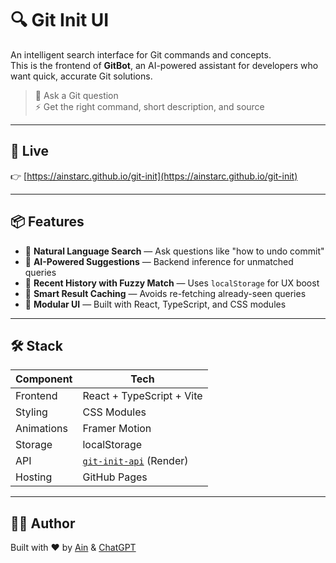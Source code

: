 # 🔍 Git Init UI

An intelligent search interface for Git commands and concepts.  
This is the frontend of **GitBot**, an AI-powered assistant for developers who want quick, accurate Git solutions.

> 🧠 Ask a Git question  
> ⚡ Get the right command, short description, and source

---

## 🚀 Live

👉 [https://ainstarc.github.io/git-init](https://ainstarc.github.io/git-init)

---

## 📦 Features

- 🔎 **Natural Language Search** — Ask questions like "how to undo commit"
- 🧠 **AI-Powered Suggestions** — Backend inference for unmatched queries
- 📜 **Recent History with Fuzzy Match** — Uses `localStorage` for UX boost
- 💾 **Smart Result Caching** — Avoids re-fetching already-seen queries
- 🎯 **Modular UI** — Built with React, TypeScript, and CSS modules

---

## 🛠️ Stack

| Component  | Tech                       |
|------------|----------------------------|
| Frontend   | React + TypeScript + Vite |
| Styling    | CSS Modules                |
| Animations | Framer Motion              |
| Storage    | localStorage               |
| API        | [`git-init-api`](https://github.com/ainstarc/git-init-api) (Render)
| Hosting    | GitHub Pages               |

---

## 🧑‍💻 Author

Built with ❤️ by [Ain](https://github.com/ainstarc) & [ChatGPT](https://chatgpt.com/)

